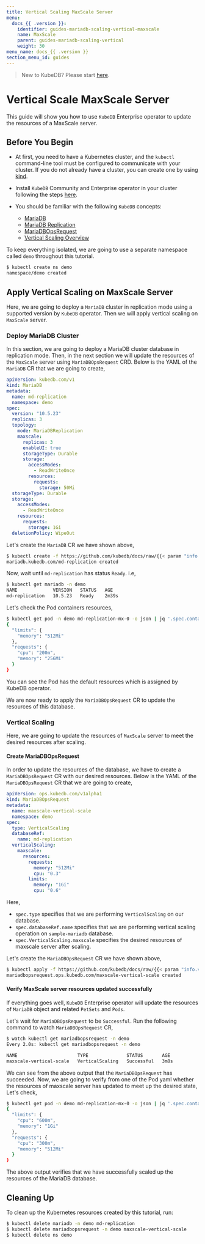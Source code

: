 ```yaml
---
title: Vertical Scaling MaxScale Server
menu:
  docs_{{ .version }}:
    identifier: guides-mariadb-scaling-vertical-maxscale
    name: MaxScale
    parent: guides-mariadb-scaling-vertical
    weight: 30
menu_name: docs_{{ .version }}
section_menu_id: guides
---
```


> New to KubeDB? Please start [here](/docs/README.md).

# Vertical Scale MaxScale Server

This guide will show you how to use `KubeDB` Enterprise operator to update the resources of a MaxScale server.

## Before You Begin

- At first, you need to have a Kubernetes cluster, and the `kubectl` command-line tool must be configured to communicate with your cluster. If you do not already have a cluster, you can create one by using [kind](https://kind.sigs.k8s.io/docs/user/quick-start/).

- Install `KubeDB` Community and Enterprise operator in your cluster following the steps [here](/docs/setup/README.md).

- You should be familiar with the following `KubeDB` concepts:
    - [MariaDB](/docs/guides/mariadb/concepts/mariadb)
    - [MariaDB Replication](/docs/guides/mariadb/clustering/mariadb-replication)
    - [MariaDBOpsRequest](/docs/guides/mariadb/concepts/opsrequest)
    - [Vertical Scaling Overview](/docs/guides/mariadb/scaling/vertical-scaling/overview)

To keep everything isolated, we are going to use a separate namespace called `demo` throughout this tutorial.

```bash
$ kubectl create ns demo
namespace/demo created
```

## Apply Vertical Scaling on MaxScale Server

Here, we are going to deploy a  `MariaDB` cluster in replication mode using a supported version by `KubeDB` operator. Then we will apply vertical scaling on `MaxScale` server.

### Deploy MariaDB Cluster

In this section, we are going to deploy a MariaDB cluster database in replication mode. Then, in the next section we will update the resources of the `MaxScale` server using `MariaDBOpsRequest` CRD. Below is the YAML of the `MariaDB` CR that we are going to create,

```yaml
apiVersion: kubedb.com/v1
kind: MariaDB
metadata:
  name: md-replication
  namespace: demo
spec:
  version: "10.5.23"
  replicas: 3
  topology:
    mode: MariaDBReplication
    maxscale:
      replicas: 3
      enableUI: true
      storageType: Durable
      storage:
        accessModes:
          - ReadWriteOnce
        resources:
          requests:
            storage: 50Mi
  storageType: Durable
  storage:
    accessModes:
      - ReadWriteOnce
    resources:
      requests:
        storage: 1Gi
  deletionPolicy: WipeOut
```

Let's create the `MariaDB` CR we have shown above,

```bash
$ kubectl create -f https://github.com/kubedb/docs/raw/{{< param "info.version" >}}/docs/examples/mariadb/scaling/md-replication.yaml
mariadb.kubedb.com/md-replication created
```

Now, wait until `md-replication` has status `Ready`. i.e,

```bash
$ kubectl get mariadb -n demo
NAME             VERSION   STATUS   AGE
md-replication   10.5.23   Ready    2m39s
```

Let's check the Pod containers resources,

```bash
$ kubectl get pod -n demo md-replication-mx-0 -o json | jq '.spec.containers[].resources'
{
  "limits": {
    "memory": "512Mi"
  },
  "requests": {
    "cpu": "200m",
    "memory": "256Mi"
  }
}
```

You can see the Pod has the default resources which is assigned by KubeDB operator.

We are now ready to apply the `MariaDBOpsRequest` CR to update the resources of this database.

### Vertical Scaling

Here, we are going to update the resources of `MaxScale` server to meet the desired resources after scaling.

#### Create MariaDBOpsRequest

In order to update the resources of the database, we have to create a `MariaDBOpsRequest` CR with our desired resources. Below is the YAML of the `MariaDBOpsRequest` CR that we are going to create,

```yaml
apiVersion: ops.kubedb.com/v1alpha1
kind: MariaDBOpsRequest
metadata:
  name: maxscale-vertical-scale
  namespace: demo
spec:
  type: VerticalScaling
  databaseRef:
    name: md-replication
  verticalScaling:
    maxscale:
      resources:
        requests:
          memory: "512Mi"
          cpu: "0.3"
        limits:
          memory: "1Gi"
          cpu: "0.6"
```

Here,
- `spec.type` specifies that we are performing `VerticalScaling` on our database.
- `spec.databaseRef.name` specifies that we are performing vertical scaling operation on `sample-mariadb` database.
- `spec.VerticalScaling.maxscale` specifies the desired resources of maxscale server after scaling.

Let's create the `MariaDBOpsRequest` CR we have shown above,

```bash
$ kubectl apply -f https://github.com/kubedb/docs/raw/{{< param "info.version" >}}/docs/examples/mariadb/scaling/vertical-scaling/mx-vscale.yaml
mariadbopsrequest.ops.kubedb.com/maxscale-vertical-scale created
```

#### Verify MaxScale server resources updated successfully

If everything goes well, `KubeDB` Enterprise operator will update the resources of `MariaDB` object and related `PetSets` and `Pods`.

Let's wait for `MariaDBOpsRequest` to be `Successful`.  Run the following command to watch `MariaDBOpsRequest` CR,

```bash
$ watch kubectl get mariadbopsrequest -n demo
Every 2.0s: kubectl get mariadbopsrequest -n demo 

NAME                      TYPE              STATUS       AGE
maxscale-vertical-scale   VerticalScaling   Successful   3m8s

```

We can see from the above output that the `MariaDBOpsRequest` has succeeded. Now, we are going to verify from one of the Pod yaml whether the resources of maxscale server has updated to meet up the desired state, Let's check,

```bash
$ kubectl get pod -n demo md-replication-mx-0 -o json | jq '.spec.containers[].resources'
{
  "limits": {
    "cpu": "600m",
    "memory": "1Gi"
  },
  "requests": {
    "cpu": "300m",
    "memory": "512Mi"
  }
}
```

The above output verifies that we have successfully scaled up the resources of the MariaDB database.

## Cleaning Up

To clean up the Kubernetes resources created by this tutorial, run:

```bash
$ kubectl delete mariadb -n demo md-replication
$ kubectl delete mariadbopsrequest -n demo maxscale-vertical-scale
$ kubectl delete ns demo
```
